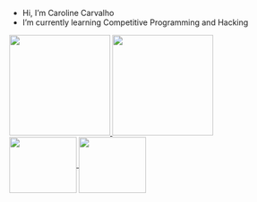 - Hi, I’m Caroline Carvalho
- I’m currently learning Competitive Programming and Hacking
  

<div> 
  <a href="https://github.com/carolineccarvalho">
  <img height="180em" src="https://github-readme-stats.vercel.app/api?username=carolineccarvalho&show_icons=true&theme=cobalt&include_all_commits=true&count_privete=true"/>
  <img height="180em" src="https://github-readme-stats.vercel.app/api/top-langs/?username=carolineccarvalho&layout=compact&langs_count=16&theme=cobalt"/>
  <style="display: inline_block"><br>
  <link rel="stylesheet" type='text/css' href="https://cdn.jsdelivr.net/gh/devicons/devicon@latest/devicon.min.css"/>
    <img align="center" height="100" width="120" src="https://cdn.jsdelivr.net/gh/devicons/devicon@latest/icons/archlinux/archlinux-original-wordmark.svg" />
    <img align="center" height="100" width="120" src="https://cdn.jsdelivr.net/gh/devicons/devicon@latest/icons/python/python-original.svg" />
          
</div> 
